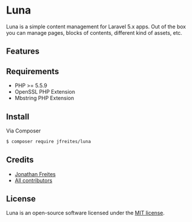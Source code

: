 # Luna

Luna is a simple content management for Laravel 5.x apps. Out of the box you can manage pages, blocks of contents, different kind of assets, etc.

## Features


## Requirements

- PHP >= 5.5.9
- OpenSSL PHP Extension
- Mbstring PHP Extension

## Install

Via Composer

``` bash
$ composer require jfreites/luna
```

## Credits

- [Jonathan Freites](https://github.com/jfreites)
- [All contributors](https://github.com/jfreites/luna/graphs/contributors)

## License

Luna is an open-source software licensed under the [MIT license](http://opensource.org/licenses/MIT).